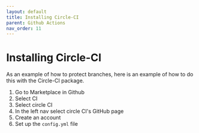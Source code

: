 ```yaml
---
layout: default
title: Installing Circle-CI
parent: Github Actions
nav_order: 11
---
```



# Installing Circle-CI

As an example of how to protect branches, here is an example of how to do this with the Circle-CI package.

1. Go to Marketplace in Github
2. Select CI
3. Select circle CI
4. In the left nav select circle CI's GitHub page
5. Create an account
6. Set up the `config.yml` file
